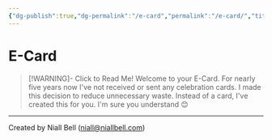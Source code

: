 ```yaml
---
{"dg-publish":true,"dg-permalink":"/e-card","permalink":"/e-card/","title":"🎉 E-Card","hide":true,"noteIcon":null,"created":"2024-04-22T13:26:09.000+01:00","updated":"2024-04-25T12:24:23.000+01:00"}
---
```


# E-Card

>[!WARNING]- Click to Read Me!
>Welcome to your E-Card. For nearly five years now I've not received or sent any celebration cards. I made this decision to reduce unnecessary waste. Instead of a card, I've created this for you. I'm sure you understand 😊




---
Created by Niall Bell (niall@niallbell.com)